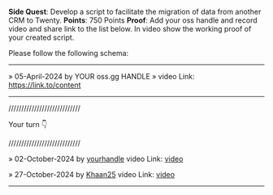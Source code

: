 **Side Quest**: Develop a script to facilitate the migration of data from another CRM to Twenty.
**Points**: 750 Points
**Proof**: Add your oss handle and record video and share link to the list below. In video show the working proof of your created script.

Please follow the following schema:

---

» 05-April-2024 by YOUR oss.gg HANDLE » video Link: https://link.to/content

---

////////////////////////////

Your turn 👇

////////////////////////////

» 02-October-2024 by [yourhandle](https://oss.gg/yourhandle) video Link: [video](https://twenty.com/)

» 27-October-2024 by [Khaan25](https://oss.gg/Khaan25) video Link: [video](https://drive.google.com/file/d/1-wgzofJaWmnMcFgZZV5uYNNgtbJKJ_1G/view?usp=sharing/)

---
